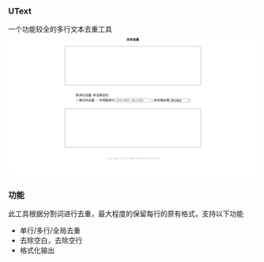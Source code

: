 ### UText
一个功能较全的多行文本去重工具
![UText](https://github.com/Exisi/UText/blob/main/img/show.jpg?raw=true)

### 功能
此工具根据分割词进行去重，最大程度的保留每行的原有格式，支持以下功能
- 单行/多行/全局去重
- 去除空白，去除空行
- 格式化输出
